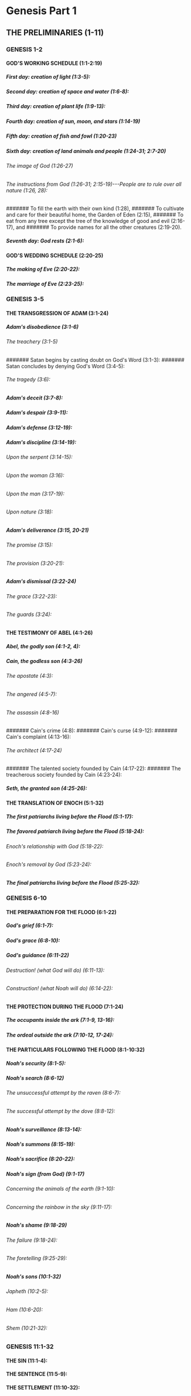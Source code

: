 ---
---
# Genesis Part 1
##  THE PRELIMINARIES (1-11) 
### GENESIS 1-2
####  GOD\'S WORKING SCHEDULE (1:1-2:19) 
#####  First day: creation of light (1:3-5): 
#####  Second day: creation of space and water (1:6-8): 
#####  Third day: creation of plant life (1:9-13): 
#####  Fourth day: creation of sun, moon, and stars (1:14-19) 
#####  Fifth day: creation of fish and fowl (1:20-23) 
#####  Sixth day: creation of land animals and people (1:24-31; 2:7-20) 
######  The image of God (1:26-27) 
######  The instructions from God (1:26-31; 2:15-19)---People are to rule over all nature (1:26, 28): 
#######  To fill the earth with their own kind (1:28), 
#######  To cultivate and care for their beautiful home, the Garden of Eden (2:15), 
#######  To eat from any tree except the tree of the knowledge of good and evil (2:16-17), and 
#######  To provide names for all the other creatures (2:19-20). 
#####  Seventh day: God rests (2:1-6):
####  GOD\'S WEDDING SCHEDULE (2:20-25) 
#####  The making of Eve (2:20-22): 
#####  The marriage of Eve (2:23-25): 
### GENESIS 3-5
####  THE TRANSGRESSION OF ADAM (3:1-24) 
#####  Adam\'s disobedience (3:1-6) 
######  The treachery (3:1-5) 
#######  Satan begins by casting doubt on God\'s Word (3:1-3): 
#######  Satan concludes by denying God\'s Word (3:4-5): 
######  The tragedy (3:6): 
#####  Adam\'s deceit (3:7-8):
#####  Adam\'s despair (3:9-11):
#####  Adam\'s defense (3:12-19):
#####  Adam\'s discipline (3:14-19): 
######  Upon the serpent (3:14-15):
######  Upon the woman (3:16): 
######  Upon the man (3:17-19): 
######  Upon nature (3:18): 
#####  Adam\'s deliverance (3:15, 20-21) 
######  The promise (3:15): 
######  The provision (3:20-21): 
#####  Adam\'s dismissal (3:22-24) 
######  The grace (3:22-23): 
######  The guards (3:24): 
####  THE TESTIMONY OF ABEL (4:1-26) 
#####  Abel, the godly son (4:1-2, 4): 
#####  Cain, the godless son (4:3-26) 
######  The apostate (4:3): 
######  The angered (4:5-7): 
######  The assassin (4:8-16) 
#######  Cain\'s crime (4:8): 
#######  Cain\'s curse (4:9-12): 
#######  Cain\'s complaint (4:13-16): 
######  The architect (4:17-24) 
#######  The talented society founded by Cain (4:17-22): 
#######  The treacherous society founded by Cain (4:23-24): 
#####  Seth, the granted son (4:25-26): 
####  THE TRANSLATION OF ENOCH (5:1-32) 
#####  The first patriarchs living before the Flood (5:1-17): 
#####  The favored patriarch living before the Flood (5:18-24):
######  Enoch\'s relationship with God (5:18-22): 
######  Enoch\'s removal by God (5:23-24): 
#####  The final patriarchs living before the Flood (5:25-32): 
### GENESIS 6-10 
####  THE PREPARATION FOR THE FLOOD (6:1-22) 
#####  God\'s grief (6:1-7): 
#####  God\'s grace (6:8-10): 
#####  God\'s guidance (6:11-22) 
######  Destruction! (what God will do) (6:11-13): 
######  Construction! (what Noah will do) (6:14-22):
####  THE PROTECTION DURING THE FLOOD (7:1-24) 
#####  The occupants inside the ark (7:1-9, 13-16):
#####  The ordeal outside the ark (7:10-12, 17-24): 
####  THE PARTICULARS FOLLOWING THE FLOOD (8:1-10:32) 
#####  Noah\'s security (8:1-5):
#####  Noah\'s search (8:6-12) 
######  The unsuccessful attempt by the raven (8:6-7):
######  The successful attempt by the dove (8:8-12): 
#####  Noah\'s surveillance (8:13-14): 
#####  Noah\'s summons (8:15-19): 
#####  Noah\'s sacrifice (8:20-22):
#####  Noah\'s sign (from God) (9:1-17) 
######  Concerning the animals of the earth (9:1-10): 
######  Concerning the rainbow in the sky (9:11-17):
#####  Noah\'s shame (9:18-29) 
######  The failure (9:18-24):
######  The foretelling (9:25-29): 
#####  Noah\'s sons (10:1-32) 
######  Japheth (10:2-5): 
######  Ham (10:6-20): 
######  Shem (10:21-32): 
### GENESIS 11:1-32 
####  THE SIN (11:1-4): 
####  THE SENTENCE (11:5-9): 
####  THE SETTLEMENT (11:10-32): 
